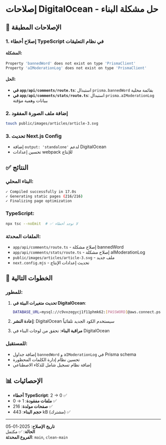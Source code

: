 # إصلاحات DigitalOcean - حل مشكلة البناء

## 🔧 الإصلاحات المطبقة

### 1. **إصلاح أخطاء TypeScript في نظام التعليقات**

#### المشكلة:
```bash
Property 'bannedWord' does not exist on type 'PrismaClient'
Property 'aIModerationLog' does not exist on type 'PrismaClient'
```

#### الحل:
- **في `app/api/comments/route.ts`**: استبدال `prisma.bannedWord` بقائمة محلية
- **في `app/api/comments/stats/route.ts`**: استبدال `prisma.aIModerationLog` ببيانات وهمية مؤقتة

### 2. **إضافة ملف الصورة المفقود**
```bash
touch public/images/articles/article-3.svg
```

### 3. **تحديث Next.js Config**
- إضافة `output: 'standalone'` لدعم DigitalOcean
- تحسين إعدادات webpack للإنتاج

## ✅ النتائج

### البناء المحلي:
```bash
✓ Compiled successfully in 17.0s
✓ Generating static pages (216/216)
✓ Finalizing page optimization
```

### TypeScript:
```bash
npx tsc --noEmit  # ✅ لا توجد أخطاء
```

### الملفات المحدثة:
- `app/api/comments/route.ts` - إصلاح مشكلة bannedWord
- `app/api/comments/stats/route.ts` - إصلاح مشكلة aIModerationLog
- `public/images/articles/article-3.svg` - ملف جديد
- `next.config.mjs` - تحديث إعدادات الإنتاج

## 🚀 الخطوات التالية

### للمطور:
1. **تحديث متغيرات البيئة في DigitalOcean**:
   ```bash
   DATABASE_URL=mysql://c9vxzegycj1f11phmk62:[PASSWORD]@aws.connect.psdb.cloud/j3uar_sabq_ai?sslaccept=strict
   ```

2. **إعادة النشر**: DigitalOcean سيستخدم الكود الجديد تلقائياً

3. **مراقبة البناء**: تحقق من لوجات البناء في DigitalOcean

### للمستقبل:
- إضافة جداول `bannedWord` و `aIModerationLog` في Prisma schema
- تحسين نظام إدارة الكلمات المحظورة
- إضافة نظام تسجيل شامل للذكاء الاصطناعي

## 📊 الإحصائيات

- **أخطاء TypeScript**: 2 → 0 ✅
- **ملفات مفقودة**: 1 → 0 ✅
- **صفحات مولدة**: 216 ✅
- **حجم البناء**: 443 kB (مشترك) ✅

---

**تاريخ الإصلاح**: 2025-01-05  
**الحالة**: ✅ مكتمل  
**الفروع المحدثة**: `main`, `clean-main` 